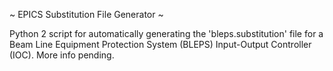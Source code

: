 ~ EPICS Substitution File Generator ~

Python 2 script for automatically generating the 'bleps.substitution' file for a Beam Line Equipment Protection System (BLEPS) Input-Output Controller (IOC).
More info pending.
